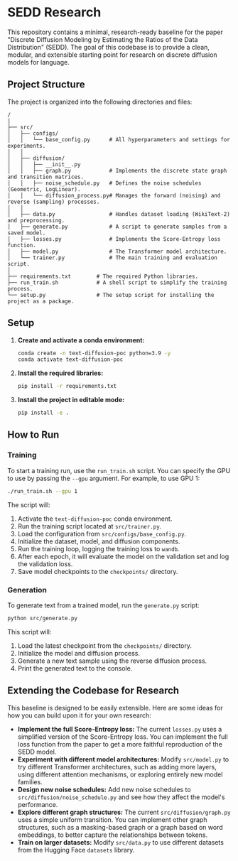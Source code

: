 # SEDD Research

This repository contains a minimal, research-ready baseline for the paper "Discrete Diffusion Modeling by Estimating the Ratios of the Data Distribution" (SEDD). The goal of this codebase is to provide a clean, modular, and extensible starting point for research on discrete diffusion models for language.

## Project Structure

The project is organized into the following directories and files:

```
/
|
├── src/
│   ├── configs/
│   │   └── base_config.py      # All hyperparameters and settings for experiments.
│   │
│   ├── diffusion/
│   │   ├── __init__.py
│   │   ├── graph.py            # Implements the discrete state graph and transition matrices.
│   │   ├── noise_schedule.py   # Defines the noise schedules (Geometric, LogLinear).
│   │   └── diffusion_process.py# Manages the forward (noising) and reverse (sampling) processes.
│   │
│   ├── data.py                 # Handles dataset loading (WikiText-2) and preprocessing.
│   ├── generate.py             # A script to generate samples from a saved model.
│   ├── losses.py               # Implements the Score-Entropy loss function.
│   ├── model.py                # The Transformer model architecture.
│   └── trainer.py              # The main training and evaluation script.
│
├── requirements.txt        # The required Python libraries.
├── run_train.sh            # A shell script to simplify the training process.
└── setup.py                # The setup script for installing the project as a package.
```

## Setup

1.  **Create and activate a conda environment:**
    ```bash
    conda create -n text-diffusion-poc python=3.9 -y
    conda activate text-diffusion-poc
    ```

2.  **Install the required libraries:**
    ```bash
    pip install -r requirements.txt
    ```

3.  **Install the project in editable mode:**
    ```bash
    pip install -e .
    ```

## How to Run

### Training

To start a training run, use the `run_train.sh` script. You can specify the GPU to use by passing the `--gpu` argument. For example, to use GPU 1:

```bash
./run_train.sh --gpu 1
```

The script will:
1.  Activate the `text-diffusion-poc` conda environment.
2.  Run the training script located at `src/trainer.py`.
3.  Load the configuration from `src/configs/base_config.py`.
4.  Initialize the dataset, model, and diffusion components.
5.  Run the training loop, logging the training loss to `wandb`.
6.  After each epoch, it will evaluate the model on the validation set and log the validation loss.
7.  Save model checkpoints to the `checkpoints/` directory.

### Generation

To generate text from a trained model, run the `generate.py` script:

```bash
python src/generate.py
```

This script will:
1.  Load the latest checkpoint from the `checkpoints/` directory.
2.  Initialize the model and diffusion process.
3.  Generate a new text sample using the reverse diffusion process.
4.  Print the generated text to the console.

## Extending the Codebase for Research

This baseline is designed to be easily extensible. Here are some ideas for how you can build upon it for your own research:

*   **Implement the full Score-Entropy loss:** The current `losses.py` uses a simplified version of the Score-Entropy loss. You can implement the full loss function from the paper to get a more faithful reproduction of the SEDD model.
*   **Experiment with different model architectures:** Modify `src/model.py` to try different Transformer architectures, such as adding more layers, using different attention mechanisms, or exploring entirely new model families.
*   **Design new noise schedules:** Add new noise schedules to `src/diffusion/noise_schedule.py` and see how they affect the model's performance.
*   **Explore different graph structures:** The current `src/diffusion/graph.py` uses a simple uniform transition. You can implement other graph structures, such as a masking-based graph or a graph based on word embeddings, to better capture the relationships between tokens.
*   **Train on larger datasets:** Modify `src/data.py` to use different datasets from the Hugging Face `datasets` library.